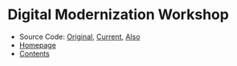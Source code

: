 # Digital Modernization Workshop

- Source Code: [Original](https://github.com/darkreapyre/aws-modernization-workshop), [Current](https://github.com/svyotov/aws-modernization-workshop), [Also](https://github.com/mandusm/aws-modernization-workshop)
- [Homepage](https://svyotov.github.io/aws-modernization-workshop/#/)
- [Contents](https://svyotov.github.io/aws-modernization-workshop/#/docs/_navigation.md)
